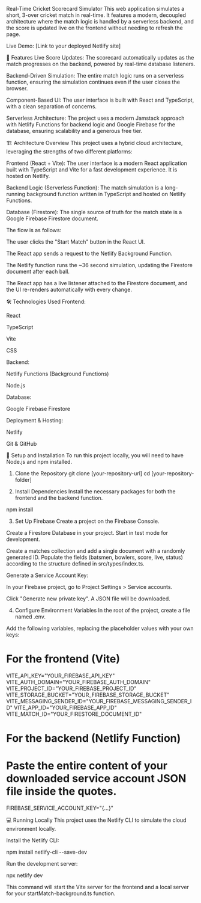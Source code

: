 Real-Time Cricket Scorecard Simulator
This web application simulates a short, 3-over cricket match in real-time. It features a modern, decoupled architecture where the match logic is handled by a serverless backend, and the score is updated live on the frontend without needing to refresh the page.

Live Demo: [Link to your deployed Netlify site]

🌟 Features
Live Score Updates: The scorecard automatically updates as the match progresses on the backend, powered by real-time database listeners.

Backend-Driven Simulation: The entire match logic runs on a serverless function, ensuring the simulation continues even if the user closes the browser.

Component-Based UI: The user interface is built with React and TypeScript, with a clean separation of concerns.

Serverless Architecture: The project uses a modern Jamstack approach with Netlify Functions for backend logic and Google Firebase for the database, ensuring scalability and a generous free tier.

🏗️ Architecture Overview
This project uses a hybrid cloud architecture, leveraging the strengths of two different platforms:

Frontend (React + Vite): The user interface is a modern React application built with TypeScript and Vite for a fast development experience. It is hosted on Netlify.

Backend Logic (Serverless Function): The match simulation is a long-running background function written in TypeScript and hosted on Netlify Functions.

Database (Firestore): The single source of truth for the match state is a Google Firebase Firestore document.

The flow is as follows:

The user clicks the "Start Match" button in the React UI.

The React app sends a request to the Netlify Background Function.

The Netlify function runs the ~36 second simulation, updating the Firestore document after each ball.

The React app has a live listener attached to the Firestore document, and the UI re-renders automatically with every change.

🛠️ Technologies Used
Frontend:

React

TypeScript

Vite

CSS

Backend:

Netlify Functions (Background Functions)

Node.js

Database:

Google Firebase Firestore

Deployment & Hosting:

Netlify

Git & GitHub

🚀 Setup and Installation
To run this project locally, you will need to have Node.js and npm installed.

1. Clone the Repository
git clone [your-repository-url]
cd [your-repository-folder]

2. Install Dependencies
Install the necessary packages for both the frontend and the backend function.

npm install

3. Set Up Firebase
Create a project on the Firebase Console.

Create a Firestore Database in your project. Start in test mode for development.

Create a matches collection and add a single document with a randomly generated ID. Populate the fields (batsmen, bowlers, score, live, status) according to the structure defined in src/types/index.ts.

Generate a Service Account Key:

In your Firebase project, go to Project Settings > Service accounts.

Click "Generate new private key". A JSON file will be downloaded.

4. Configure Environment Variables
In the root of the project, create a file named .env.

Add the following variables, replacing the placeholder values with your own keys:

# For the frontend (Vite)
VITE_API_KEY="YOUR_FIREBASE_API_KEY"
VITE_AUTH_DOMAIN="YOUR_FIREBASE_AUTH_DOMAIN"
VITE_PROJECT_ID="YOUR_FIREBASE_PROJECT_ID"
VITE_STORAGE_BUCKET="YOUR_FIREBASE_STORAGE_BUCKET"
VITE_MESSAGING_SENDER_ID="YOUR_FIREBASE_MESSAGING_SENDER_ID"
VITE_APP_ID="YOUR_FIREBASE_APP_ID"
VITE_MATCH_ID="YOUR_FIRESTORE_DOCUMENT_ID"

# For the backend (Netlify Function)
# Paste the entire content of your downloaded service account JSON file inside the quotes.
FIREBASE_SERVICE_ACCOUNT_KEY="{...}"

💻 Running Locally
This project uses the Netlify CLI to simulate the cloud environment locally.

Install the Netlify CLI:

npm install netlify-cli --save-dev

Run the development server:

npx netlify dev

This command will start the Vite server for the frontend and a local server for your startMatch-background.ts function.